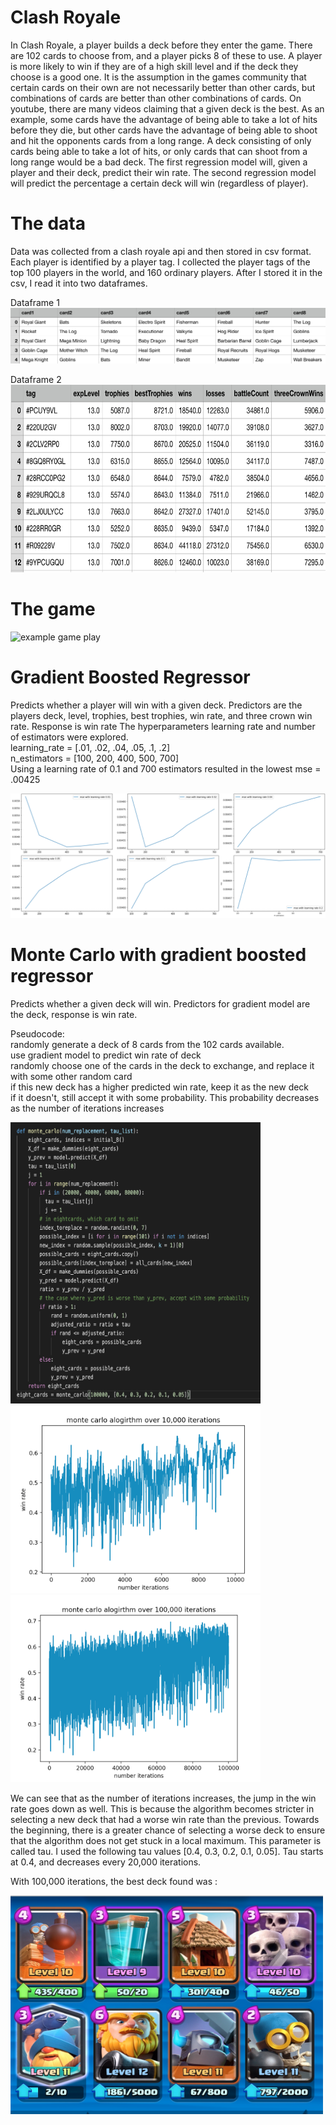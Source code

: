 # Clash Royale 
In Clash Royale, a player builds a deck before they enter the game. There are 102 cards to choose from, and a player picks 8 of these to use. A player is more likely to win if they are of a high skill level and if the deck they choose is a good one. It is the assumption in the games community that certain cards on their own are not necessarily better than other cards, but combinations of cards are better than other combinations of cards. On youtube, there are many videos claiming that a given deck is the best. As an example, some cards have the advantage of being able to take a lot of hits before they die, but other cards have the advantage of being able to shoot and hit the opponents cards from a long range. A deck consisting of only cards being able to take a lot of hits, or only cards that can shoot from a long range would be a bad deck. The first regression model will, given a player and their deck, predict their win rate. The second regression model will predict the percentage a certain deck will win (regardless of player). 

# The data
Data was collected from a clash royale api and then stored in csv format. Each player is identified by a player tag. I collected the player tags of the top 100 players in the world, and 160 ordinary players. After I stored it in the csv, I read it into two dataframes. 

Dataframe 1 
<img src = "https://github.com/asml09/Capstone_2/blob/master/images/img1.png" > 

Dataframe 2
<img src = "https://github.com/asml09/Capstone_2/blob/master/images/im2.png" width="800" height="300" >

# The game 

![example game play](https://j.gifs.com/P72nYn.gif)

# Gradient Boosted Regressor 

Predicts whether a player will win with a given deck. Predictors are the players deck, level, trophies, best trophies, win rate, and three crown win rate. Response is win rate
The hyperparameters learning rate and number of estimators were explored.                                
learning_rate = [.01, .02, .04, .05, .1, .2]                                                             
n_estimators = [100, 200, 400, 500, 700]                                                                 
Using a learning rate of 0.1 and 700 estimators resulted in the lowest mse = .00425

<img src = "https://github.com/asml09/Capstone_2/blob/master/images/img3.png" >

# Monte Carlo with gradient boosted regressor

Predicts whether a given deck will win. Predictors for gradient model are the deck, response is win rate. 

Pseudocode:                                                                                              
  randomly generate a deck of 8 cards from the 102 cards available.   
  use gradient model to predict win rate of deck                                                          
  randomly choose one of the cards in the deck to exchange, and replace it with some other random card   
  if this new deck has a higher predicted win rate, keep it as the new deck                               
  if it doesn't, still accept it with some probability. This probability decreases as the number of       iterations increases
  
  <img src = "https://github.com/asml09/Capstone_2/blob/master/images/img6.png" width = "400" height = "450" >
  
  <img src = "https://github.com/asml09/Capstone_2/blob/master/images/img4.png" width = "400" height = "300" > 
  
  <img src = "https://github.com/asml09/Capstone_2/blob/master/images/img5.png" width = "400" height = "300" >
  
  We can see that as the number of iterations increases, the jump in the win rate goes down as well. This is because the algorithm becomes stricter in selecting a new deck that had a worse win rate than the previous. Towards the beginning, there is a greater chance of selecting a worse deck to ensure that the algorithm does not get stuck in a local maximum. This parameter is called tau. I used the following tau values [0.4, 0.3, 0.2, 0.1, 0.05]. Tau starts at 0.4, and decreases every 20,000 iterations. 
  
 With 100,000 iterations, the best deck found was :

<img src = "https://github.com/asml09/Capstone_2/blob/master/images/img7.png" width = "500" height = "350" >
  
  
  
